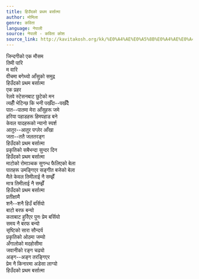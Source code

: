 ```yaml
---
title: हिउँदको प्रथम बर्सात्मा
author: मोमिला
genre: कविता
language: नेपाली
source: नेपाली - कविता कोश
source_link: http://kavitakosh.org/kk/%E0%A4%AE%E0%A5%8B%E0%A4%AE%E0%A4%BF%E0%A4%B2%E0%A4%BE
---
```


जिन्दगीको एक मौसम  
तिमी पारि  
म वारि  
वीचमा बगेथ्यो आँसुको समुद्र  
हिउँदको प्रथम बर्सात्मा  
एक प्रहर  
रेलवे स्टेसनबाट छुटेको मन  
त्यहीँ भेटिन्छ कि भनी पर्खँदा--पर्खँदै  
पात--पातमा मेरा आँसुहरू जमे  
हरिया पहाडहरू हिमपहाड बने  
केवल यादहरूको न्यानो स्पर्श  
आतुर--आतुर पग्लेर आँखा  
जता--ततै जलतरङ्ग  
हिउँदको प्रथम बर्सात्मा  
प्रकृतिको सबैभन्दा सुन्दर दिन  
हिउँदको प्रथम बर्सात्मा  
माटोको रोमाञ्चक सुगन्ध फैलिएको बेला  
पातहरू उमङ्गिएर सङ्गीत बजेको बेला  
मैले केवल तिमीलाई नै सम्झेँ  
मात्र तिमीलाई नै सम्झेँ  
हिउँदको प्रथम बर्सात्मा  
प्रतीक्षामै  
शनै--शनै हिउँ बर्सियो  
बाटो बरफ बन्यो  
कताबाट हुर्रिएर पुनः प्रेम बर्सियो  
समय नै बरफ बन्यो  
सृष्टिको सारा सौन्दर्य  
प्रकृतिको ओठमा जम्यो  
अँगालोको मदहोसीमा  
जवानीको रङ्ग चढ्यो  
अङ्ग--अङ्ग तरङ्गिएर  
प्रेम नै किनारमा अडेसा लाग्यो  
हिउँदको प्रथम बर्सात्मा
